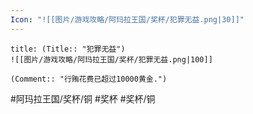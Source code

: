 ```yaml
---
Icon: "![[图片/游戏攻略/阿玛拉王国/奖杯/犯罪无益.png|30]]"
---
```

```ad-common-bronze-trophy
title: (Title:: "犯罪无益")
![[图片/游戏攻略/阿玛拉王国/奖杯/犯罪无益.png|100]]

(Comment:: "行贿花费已超过10000黄金.")
```

#阿玛拉王国/奖杯/铜 #奖杯 #奖杯/铜
